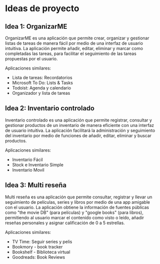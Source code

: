 # Ideas de proyecto

## Idea 1: OrganizarME

OrganizarME es una aplicación que permite crear, organizar y gestionar listas de tareas de manera fácil por medio de una interfaz de usuario intuitiva. La aplicación permite añadir, editar, eliminar y marcar como completadas las tareas, para facilitar el seguimiento de las tareas propuestas por el usuario.

Aplicaciones similares:

- Lista de tareas: Recordatorios
- Microsoft To Do: Lists & Tasks
- Todoist: Agenda y calendario
- Organizador y lista de tareas


## Idea 2: Inventario controlado

Inventario controlado es una aplicación que permite registrar, consultar y gestionar productos de un inventario de manera eficiente con una interfaz de usuario intuitiva. La aplicación facilitará la administración y seguimiento del inventario por medio de funciones de añadir, editar, eliminar y buscar productos. 

Aplicaciones similares:

- Inventario Fácil
- Stock e Inventario Simple
- Inventario Movil

## Idea 3: Multi reseña

Multi reseña es una aplicación que permite consultar, registrar y llevar un seguimiento de películas, series y libros por medio de una app amigable con el usuario. La aplicación obtiene la información de fuentes públicas como "the movie DB" (para películas) y "google books" (para libros), permitiendo al usuario marcar el contenido como visto o leído, añadir reseñas personales y asignar calificación de 0 a 5 estrellas. 

Aplicaciones similares:

- TV Time: Seguir series y pelis
- Bookmory - book tracker
- Bookshelf - Biblioteca virtual
- Goodreads: Book Reviews


